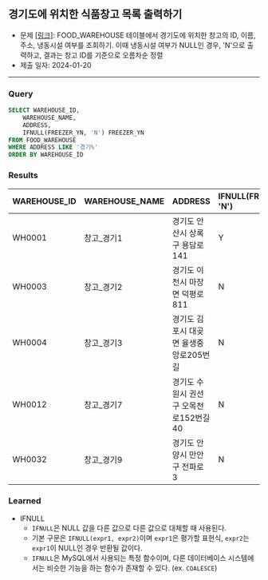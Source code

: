 ## 경기도에 위치한 식품창고 목록 출력하기

- 문제 [[링크]](https://school.programmers.co.kr/learn/courses/30/lessons/131114): FOOD_WAREHOUSE 테이블에서 경기도에 위치한 창고의 ID, 이름, 주소, 냉동시설 여부를 조회하기. 이때 냉동시설 여부가 NULL인 경우, 'N'으로 출력하고, 결과는 창고 ID를 기준으로 오름차순 정렬
- 제출 일자: 2024-01-20

---

### Query

```sql
SELECT WAREHOUSE_ID,
    WAREHOUSE_NAME,
    ADDRESS,
    IFNULL(FREEZER_YN, 'N') FREEZER_YN
FROM FOOD_WAREHOUSE
WHERE ADDRESS LIKE '경기%'
ORDER BY WAREHOUSE_ID
```

### Results

| WAREHOUSE_ID | WAREHOUSE_NAME | ADDRESS                                 | IFNULL(FREEZER_YN, 'N') |
| :----------- | :------------- | :-------------------------------------- | :---------------------- |
| WH0001       | 창고\_경기1    | 경기도 안산시 상록구 용담로 141         | Y                       |
| WH0003       | 창고\_경기2    | 경기도 이천시 마장면 덕평로 811         | N                       |
| WH0004       | 창고\_경기3    | 경기도 김포시 대곶면 율생중앙로205번길  | N                       |
| WH0012       | 창고\_경기7    | 경기도 수원시 권선구 오목천로152번길 40 | N                       |
| WH0032       | 창고\_경기9    | 경기도 안양시 만안구 전파로 3           | N                       |

### Learned

- IFNULL
  - `IFNULL`은 NULL 값을 다른 값으로 다른 값으로 대체할 때 사용된다.
  - 기본 구문은 `IFNULL(expr1, expr2)`이며 `expr1`은 평가할 표현식, `expr2`는 `expr1`이 NULL인 경우 반환될 값이다.
  - `IFNULL`은 MySQL에서 사용되는 특정 함수이며, 다른 데이터베이스 시스템에서는 비슷한 기능을 하는 함수가 존재할 수 있다. (ex. `COALESCE`)
